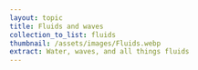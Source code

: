 ```yaml
---
layout: topic
title: Fluids and waves
collection_to_list: fluids
thumbnail: /assets/images/Fluids.webp
extract: Water, waves, and all things fluids
---
```


